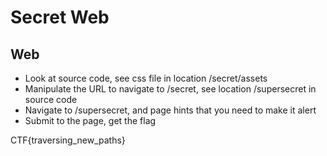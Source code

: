 # Secret Web
## Web

- Look at source code, see css file in location /secret/assets
- Manipulate the URL to navigate to /secret, see location /supersecret in source code
- Navigate to /supersecret, and page hints that you need to make it alert
- Submit <script>alert();</script> to the page, get the flag

CTF{traversing_new_paths}